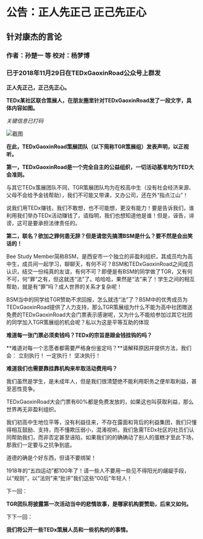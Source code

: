 # 公告：正人先正己 正己先正心
## 针对康杰的言论
### 作者：孙楚一 等 校对：杨梦博
### 已于2018年11月29日在TEDxGaoxinRoad公众号上群发

**正人先正己，正己先正心。**

**TEDx某社区联合策展人，在朋友圈里针对TEDxGaoxinRoad发了一段文字，具体内容如图。**

*关键信息已打码*

![截图](/image.jpg)

**在此，TEDxGaoxinRoad策展团队（以下简称TGR策展组）发表声明，以正视听。**

**第一，TEDxGaoxinRoad是一个完全自主的公益组织，一切活动基准均为TED大会准则。**

与其它TEDx策展团队不同，TGR策展团队均为在校高中生（没有社会经济来源、父母不会给予金钱帮助），我们不可能又带课，又办公司，还在外“指点江山”！

说我们用TEDx赚钱，我们不敢想，也不可能想，更没有能力！要是告诉我们，谁利用我们举办TEDx活动赚钱了，请指明，我们也想知道他是谁！但是，诬告，诽谤，这可是要承担法律责任的。

**第二，联名？欲加之罪何患无辞？但是请您先搞清BSM是什么？要不然是会出笑话的！**

Bee Study Member简称BSM，是西安市一个独立的非盈利组织，其成员均为高中生，成员间一起学习，聊聊天，有何不可？BSM和TEDxGaoxinRoad之间成员认识，结交一份纯真的友谊，有何不可？即便是有BSM的同学做了TGR，又有何不可，何“罪”之有，但这就违“法”了。哈哈哈，果然是“法”来了！学生之间的相互帮助，就是有“罪”吗？成人世界的关系才复杂呢！

BSM当中的同学给TGR赞助不求回报，怎么就违“法”了？BSM中的优秀成员为TEDxGaoxinRoad提供了人力支持，那么TGR策展组为什么不能为高中社团赠送免费的TEDxGaoxinRoad大会门票表示感谢呢，又为什么不能给参加过其它社团的同学加入TGR策展组的机会呢？私以为这是平等互助的体现

**难道每一张门票必须卖钱吗？TEDx的宗旨是跟金钱挂钩的吗？**

**难道对每一个志愿者都需要严格身份鉴定吗？**请解释原因并提供方法，我们会：
立刻执行！
一定执行！
坚决执行！

**难道我们也需要靠挂靠机构来牟取活动费用吗？**

我们虽然是学生，是未成年人，但是我们很清楚绝不能利用职务之便牟取利益，甚至恶性竞争。

TEDxGaoxinRoad大会门票有60%都是免费发放的，如果这也叫获取利益，那么世界再无非盈利组织。

我们初高中生地位平等，没有利益往来，不存在露面和背后的利益集团，我们只懂得相互鼓励、支持，而不懂欺压弱小，混淆视听。我们急需TEDx社区的社员们认同帮助我们，而非否定甚至诬陷，如果我们的的确确动了别人的蛋糕才至此下场，那我们一定要与之抗争到底。

道德的确是个好东西，但请不要绑架！

1918年的“五四运动”都100年了！请一些人不要用一些见不得阳光的龌龊手段，以“规则”，以“法则”来“批评”我们这些“00后”年轻人！

下一回：

**TGR团队将披露第一次活动当中的悲情故事，是哪家机构要赞助，后来又如何。**

下下一回：

**我们将公开一些TEDx策展人员和一些机构的的事情。**